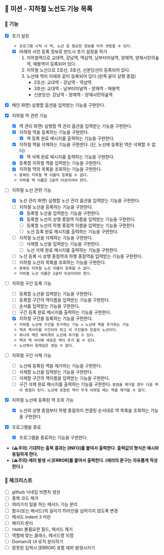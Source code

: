 ## 🚀 미션 - 지하철 노선도 기능 목록

### 🎨 기능

- [X] 초기 설정
    + `프로그램 시작 시 역, 노선 등 필요한 정보를 미리 셋팅할 수 있다.`
    + [X] 아래의 사전 등록 정보로 반드시 초기 설정을 하기
        1. 지하철역으로 교대역, 강남역, 역삼역, 남부터미널역, 양재역, 양재시민의숲역, 매봉역이 등록되어 있다.
        2. 지하철 노선으로 2호선, 3호선, 신분당선이 등록되어 있다.
        3. 노선에 역이 아래와 같이 등록되어 있다.(왼쪽 끝이 상행 종점)
            * 2호선: 교대역 - 강남역 - 역삼역
            * 3호선: 교대역 - 남부터미널역 - 양재역 - 매봉역
            * 신분당선: 강남역 - 양재역 - 양재시민의숲역

- [X] 메인 화면) 실행할 옵션을 입력받는 기능을 구현한다.

- [X] 지하철 역 관련 기능
    + [X] 역 관리 화면) 실행할 역 관리 옵션을 입력받는 기능을 구현한다.
    + [X] 지하철 역을 등록하는 기능을 구현한다.
        * [X] 역 등록 완료 메시지를 출력하는 기능을 구현한다.
    + [X] 지하철 역을 삭제하는 기능을 구현한다. (단, 노선에 등록된 역은 삭제할 수 없다)
        * [X] 역 삭제 완료 메시지를 출력하는 기능을 구현한다.
    + [X] 등록할 지하철 역을 입력받는 기능을 구현한다.
    + [X] 지하철 역의 목록을 조회하는 기능을 구현한다.
    + `중복된 지하철 역 이름이 등록될 수 없다.`
    + `지하철 역 이름은 2글자 이상이어야 한다.`

- [ ] 지하철 노선 관련 기능
    + [X] 노선 관리 화면) 실행할 노선 관리 옵션을 입력받는 기능을 구현한다.
    + [ ] 지하철 노선을 등록하는 기능을 구현한다.
        * [X] 등록할 노선을 입력받는 기능을 구현한다.
        * [X] 등록할 노선의 상행 종점역 이름을 입력받는 기능을 구현한다.
        * [ ] 등록할 노선의 하행 종점역 이름을 입력받는 기능을 구현한다.
        * [ ] 노선 등록 완료 메시지를 출력하는 기능을 구현한다.
    + [ ] 지하철 노선을 삭제하는 기능을 구현한다.
        * [ ] 삭제할 노선을 입력받는 기능을 구현한다.
        * [ ] 노선 삭제 완료 메시지를 출력하는 기능을 구현한다.
    + [ ] 노선 등록 시 상행 종점역과 하행 종점역을 입력받는 기능을 구현한다.
    + [ ] 지하철 노선의 목록을 조회하는 기능을 구현한다.
    + `중복된 지하철 노선 이름이 등록될 수 없다.`
    + `지하철 노선 이름은 2글자 이상이어야 한다.`

- [ ] 지하철 구간 등록 기능
    + [ ] 등록할 노선을 입력받는 기능을 구현한다.
    + [ ] 등록할 구간의 역이름을 입력받는 기능을 구현한다.
    + [ ] 순서를 입력받는 기능을 구현한다.
    + [ ] 구간 등록 완료 메시지를 출력하는 기능을 구현한다.
    + [X] 지하철 구간을 등록하는 기능을 구현한다.
    + `지하철 노선에 구간을 추가하는 기능 = 노선에 역을 추가하는 기능`
    + `역과 역사이를 구간이라 하고 이 구간들의 모음이 노선이다.`
    + `하나의 역은 여러개의 노선에 추가될 수 있다.`
    + `역과 역 사이에 새로운 역이 추가 될 수 있다.`
    + `노선에서 갈래길은 생길 수 없다.`

- [ ] 지하철 구간 삭제 기능
    + [ ] 노선에 등록된 역을 제거하는 기능을 구현한다.
    + [ ] 삭제할 노선을 입력받는 기능을 구현한다.
    + [ ] 삭제할 구간의 역이름을 입력받는 기능을 구현한다.
    + [ ] 구간 삭제 완료 메시지를 출력하는 기능을 구현한다.
      `종점을 제거할 경우 다음 역이 종점이 된다.`
      `노선에 포함된 역이 두개 이하일 때는 역을 제거할 수 없다.`

- [X] 지하철 노선에 등록된 역 조회 기능
    + [X] 노선의 상행 종점부터 하행 종점까지 연결된 순서대로 역 목록을 조회하는 기능을 구현한다.

- [X] 프로그램을 종료
    + [X] 프로그램을 종료하는 기능을 구현한다.

+ **(⚠️주의) 기대하는 출력 결과는 [INFO]를 붙여서 출력한다. 출력값의 형식은 예시와 동일하게 한다.**
+ **(⚠️주의) 에러 발생 시 [ERROR]를 붙여서 출력한다. (에러의 문구는 자유롭게 작성한다.)**

### 🍬 체크리스트

- [ ] github 닉네임 브랜치 생성
- [ ] 중복 코드 제거
- [ ] 여러가지 일을 하는 메서드 기능 분리
- [ ] 함수(또는 메서드)의 길이가 15라인을 넘어가지 않도록 변경
- [ ] 메서드 indent 3 미만
- [ ] 패키지 분리
- [ ] `YAGNI` 불필요한 필드, 메서드 제거
- [ ] 역할에 맞는 클래스, 메서드명 지정
- [ ] Domain과 UI 로직 분리하기
- [ ] 잘못된 입력시 [ERROR] 포함 예외 발생시키기
